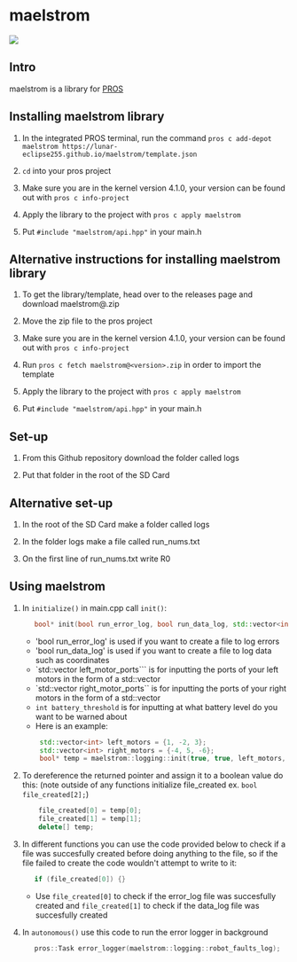 # maelstrom

<img src="https://img.shields.io/badge/version-v0.4.6-blue?style=for-the-badge">

## Intro
maelstrom is a library for [PROS](https://pros.cs.purdue.edu/)

## Installing maelstrom library
1. In the integrated PROS terminal, run the command `pros c add-depot maelstrom https://lunar-eclipse255.github.io/maelstrom/template.json`

2.  `cd` into your pros project

3.  Make sure you are in the kernel version 4.1.0, your version can be found out with `pros c info-project` 

4. Apply the library to the project with `pros c apply maelstrom`

5. Put `#include "maelstrom/api.hpp"` in your main.h


## Alternative instructions for installing maelstrom library


1.  To get the library/template, head over to the releases page and download maelstrom@<version>.zip

2. Move the zip file to the pros project

3.  Make sure you are in the kernel version 4.1.0, your version can be found out with `pros c info-project` 

4. Run `pros c fetch maelstrom@<version>.zip` in order to import the template

5. Apply the library to the project with `pros c apply maelstrom`

6. Put `#include "maelstrom/api.hpp"` in your main.h


## Set-up

1. From this Github repository download the folder called logs

2. Put that folder in the root of the SD Card


## Alternative set-up

1. In the root of the SD Card make a folder called logs

2. In the folder logs make a file called run_nums.txt

3. On the first line of run_nums.txt write R0


## Using maelstrom
1. In `initialize()` in main.cpp call `init()`:
   ```cpp
      bool* init(bool run_error_log, bool run_data_log, std::vector<int> left_motor_ports, std::vector<int> right_motor_ports, int battery_threshold);
   ```
    * 'bool run_error_log' is used if you want to create a file to log errors
    * 'bool run_data_log' is used if you want to create a file to log data such as coordinates
    * `std::vector<int> left_motor_ports``` is for inputting the ports of your left motors in the form of a std::vector
    * `std::vector<int> right_motor_ports`` is for inputting the ports of your right motors in the form of a std::vector
    * `int battery_threshold` is for inputting at what battery level do you want to be warned about
    * Here is an example:
       ```cpp
        std::vector<int> left_motors = {1, -2, 3};
        std::vector<int> right_motors = {-4, 5, -6};
        bool* temp = maelstrom::logging::init(true, true, left_motors, right_motors, 50);
        ```

       
2. To dereference the returned pointer and assign it to a boolean value do this: (note outside of any functions initialize file_created ex. `bool file_created[2];`)
   ```cpp
       file_created[0] = temp[0];
       file_created[1] = temp[1];
       delete[] temp;
   ```

   
3. In different functions you can use the code provided below to check if a file was succesfully created before doing anything to the file, so if the file failed to create the code wouldn't attempt to write to it:
   ```cpp
      if (file_created[0]) {}
   ```
   * Use `file_created[0]` to check if the error_log file was succesfully created and `file_created[1]` to check if the data_log file was succesfully created

  
4. In `autonomous()` use this code to run the error logger in background
   ```cpp
      pros::Task error_logger(maelstrom::logging::robot_faults_log);
   ```
   

